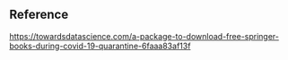 ## Reference

https://towardsdatascience.com/a-package-to-download-free-springer-books-during-covid-19-quarantine-6faaa83af13f
